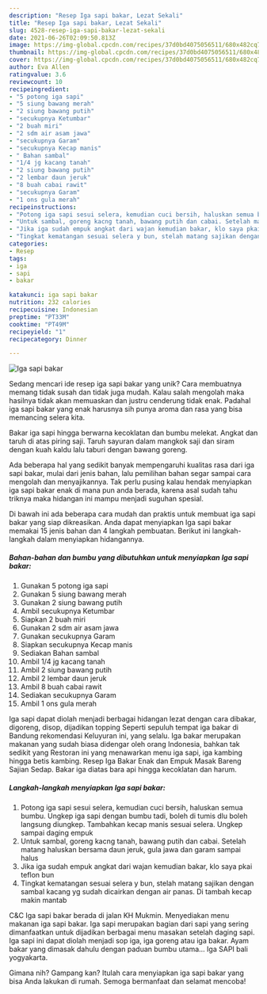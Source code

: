 ```yaml
---
description: "Resep Iga sapi bakar, Lezat Sekali"
title: "Resep Iga sapi bakar, Lezat Sekali"
slug: 4528-resep-iga-sapi-bakar-lezat-sekali
date: 2021-06-26T02:09:50.813Z
image: https://img-global.cpcdn.com/recipes/37d0bd4075056511/680x482cq70/iga-sapi-bakar-foto-resep-utama.jpg
thumbnail: https://img-global.cpcdn.com/recipes/37d0bd4075056511/680x482cq70/iga-sapi-bakar-foto-resep-utama.jpg
cover: https://img-global.cpcdn.com/recipes/37d0bd4075056511/680x482cq70/iga-sapi-bakar-foto-resep-utama.jpg
author: Eva Allen
ratingvalue: 3.6
reviewcount: 10
recipeingredient:
- "5 potong iga sapi"
- "5 siung bawang merah"
- "2 siung bawang putih"
- "secukupnya Ketumbar"
- "2 buah miri"
- "2 sdm air asam jawa"
- "secukupnya Garam"
- "secukupnya Kecap manis"
- " Bahan sambal"
- "1/4 jg kacang tanah"
- "2 siung bawang putih"
- "2 lembar daun jeruk"
- "8 buah cabai rawit"
- "secukupnya Garam"
- "1 ons gula merah"
recipeinstructions:
- "Potong iga sapi sesui selera, kemudian cuci bersih, haluskan semua bumbu. Ungkep iga sapi dengan bumbu tadi, boleh di tumis dlu boleh langsung diungkep. Tambahkan kecap manis sesuai selera. Ungkep sampai daging empuk"
- "Untuk sambal, goreng kacng tanah, bawang putih dan cabai. Setelah matang haluskan bersama daun jeruk, gula jawa dan garam sampai halus"
- "Jika iga sudah empuk angkat dari wajan kemudian bakar, klo saya pkai teflon bun"
- "Tingkat kematangan sesuai selera y bun, stelah matang sajikan dengan sambal kacang yg sudah dicairkan dengan air panas. Di tambah kecap makin mantab"
categories:
- Resep
tags:
- iga
- sapi
- bakar

katakunci: iga sapi bakar 
nutrition: 232 calories
recipecuisine: Indonesian
preptime: "PT33M"
cooktime: "PT49M"
recipeyield: "1"
recipecategory: Dinner

---
```



![Iga sapi bakar](https://img-global.cpcdn.com/recipes/37d0bd4075056511/680x482cq70/iga-sapi-bakar-foto-resep-utama.jpg)

Sedang mencari ide resep iga sapi bakar yang unik? Cara membuatnya memang tidak susah dan tidak juga mudah. Kalau salah mengolah maka hasilnya tidak akan memuaskan dan justru cenderung tidak enak. Padahal iga sapi bakar yang enak harusnya sih punya aroma dan rasa yang bisa memancing selera kita.

Bakar iga sapi hingga berwarna kecoklatan dan bumbu melekat. Angkat dan taruh di atas piring saji. Taruh sayuran dalam mangkok saji dan siram dengan kuah kaldu lalu taburi dengan bawang goreng.

Ada beberapa hal yang sedikit banyak mempengaruhi kualitas rasa dari iga sapi bakar, mulai dari jenis bahan, lalu pemilihan bahan segar sampai cara mengolah dan menyajikannya. Tak perlu pusing kalau hendak menyiapkan iga sapi bakar enak di mana pun anda berada, karena asal sudah tahu triknya maka hidangan ini mampu menjadi suguhan spesial.


Di bawah ini ada beberapa cara mudah dan praktis untuk membuat iga sapi bakar yang siap dikreasikan. Anda dapat menyiapkan Iga sapi bakar memakai 15 jenis bahan dan 4 langkah pembuatan. Berikut ini langkah-langkah dalam menyiapkan hidangannya.

<!--inarticleads1-->

##### Bahan-bahan dan bumbu yang dibutuhkan untuk menyiapkan Iga sapi bakar:

1. Gunakan 5 potong iga sapi
1. Gunakan 5 siung bawang merah
1. Gunakan 2 siung bawang putih
1. Ambil secukupnya Ketumbar
1. Siapkan 2 buah miri
1. Gunakan 2 sdm air asam jawa
1. Gunakan secukupnya Garam
1. Siapkan secukupnya Kecap manis
1. Sediakan  Bahan sambal
1. Ambil 1/4 jg kacang tanah
1. Ambil 2 siung bawang putih
1. Ambil 2 lembar daun jeruk
1. Ambil 8 buah cabai rawit
1. Sediakan secukupnya Garam
1. Ambil 1 ons gula merah


Iga sapi dapat diolah menjadi berbagai hidangan lezat dengan cara dibakar, digoreng, disop, dijadikan topping Seperti sepuluh tempat iga bakar di Bandung rekomendasi Keluyuran ini, yang selalu. Iga bakar merupakan makanan yang sudah biasa didengar oleh orang Indonesia, bahkan tak sedikit yang Restoran ini yang menawarkan menu iga sapi, iga kambing hingga betis kambing. Resep Iga Bakar Enak dan Empuk Masak Bareng Sajian Sedap. Bakar iga diatas bara api hingga kecoklatan dan harum. 

<!--inarticleads2-->

##### Langkah-langkah menyiapkan Iga sapi bakar:

1. Potong iga sapi sesui selera, kemudian cuci bersih, haluskan semua bumbu. Ungkep iga sapi dengan bumbu tadi, boleh di tumis dlu boleh langsung diungkep. Tambahkan kecap manis sesuai selera. Ungkep sampai daging empuk
1. Untuk sambal, goreng kacng tanah, bawang putih dan cabai. Setelah matang haluskan bersama daun jeruk, gula jawa dan garam sampai halus
1. Jika iga sudah empuk angkat dari wajan kemudian bakar, klo saya pkai teflon bun
1. Tingkat kematangan sesuai selera y bun, stelah matang sajikan dengan sambal kacang yg sudah dicairkan dengan air panas. Di tambah kecap makin mantab


C&amp;C Iga sapi bakar berada di jalan KH Mukmin. Menyediakan menu makanan iga sapi bakar. Iga sapi merupakan bagian dari sapi yang sering dimanfaatkan untuk dijadikan berbagai menu masakan setelah daging sapi. Iga sapi ini dapat diolah menjadi sop iga, iga goreng atau iga bakar. Ayam bakar yang dimasak dahulu dengan paduan bumbu utama… Iga SAPI bali yogyakarta. 

Gimana nih? Gampang kan? Itulah cara menyiapkan iga sapi bakar yang bisa Anda lakukan di rumah. Semoga bermanfaat dan selamat mencoba!

